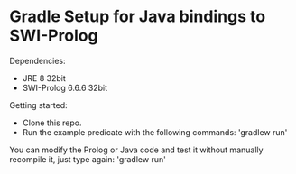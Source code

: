 Gradle Setup for Java bindings to SWI-Prolog
===

Dependencies:
- JRE 8 32bit
- SWI-Prolog 6.6.6 32bit

Getting started:
- Clone this repo.
- Run the example predicate with the following commands: 'gradlew run'

You can modify the Prolog or Java code and test it without manually recompile it, just type again: 'gradlew run'
